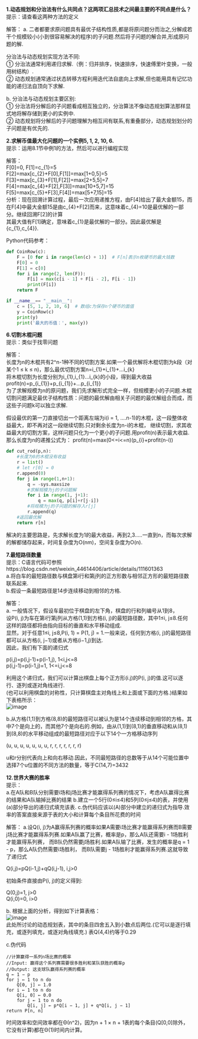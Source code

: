 **1.动态规划和分治法有什么共同点？这两项汇总技术之间最主要的不同点是什么？**  
提示：请查看这两种方法的定义

解答：
a. 二者都要求原问题具有最优子结构性质,都是将原问题分而治之,分解成若干个规模较小(小到很容易解决的程序)的子问题.然后将子问题的解合并,形成原问题的解.

 分治法与动态规划实现方法不同:  
① 分治法通常利用递归求解.（例：归并排序，快速排序，快速傅里叶变换，一般用树结构）.    
② 动态规划通常通过状态转移方程利用迭代法自底向上求解,但也能用具有记忆功能的递归法自顶向下求解.  

b. 分治法与动态规划主要区别:  
① 分治法将分解后的子问题看成相互独立的，分治算法不像动态规划算法那样显式地将解存储到更小的实例中.  
② 动态规划将分解后的子问题理解为相互间有联系,有重叠部分，动态规划划分的子问题是有优先的.  



**2.求解币值最大化问题的一个实例5, 1, 2, 10, 6.**    
提示：运用8.1节中例1的方法，然后可以进行编程实现  

解答：  
F[0]=0, F[1]=c_{1}=5  
F[2]=max[c_{2}+F[0],F[1]]=max[1+0,5]=5  
F[3]=max[c_{3}+F[1],F[2]]=max[2+5,5]=7  
F[4]=max[c_{4}+F[2],F[3]]=max[10+5,7]=15  
F[5]=max[c_{5}+F[3],F[4]]=max[5+7,15]=15  
分析：现在回溯计算过程，最后一次应用递推方程，由F[4]给出了最大金额15，而在F[4]中最大金额15是由c_{4}+F[2]而来，这意味着c_{4}=10是最优解的一部分。继续回溯F[2]的计算  
	  其最大值有F[1]确定，意味着c_{1}是最优解的一部分。因此最优解是{c_{1},c_{4}}.  
	  
Python代码参考：
```python
def CoinRow(c):
    F = [0 for i in range(len(c) + 1)]  # F[n]表示n枚硬币的最大钱数
    F[0] = 0
    F[1] = c[0]
    for i in range(2, len(F)):
        F[i] = max(c[i - 1] + F[i - 2], F[i - 1])
        print(F[i])
    return F

if __name__== "__main__":
    c = [5, 1, 2, 10, 6]  # 数组c为保存n个硬币的面值
    y = CoinRow(c)
    print(y)
    print('最大的币值：', max(y))
```



**6.切割木棍问题**  
提示：类似于找零问题  

解答：  
长度为n的木棍共有2^n-1种不同的切割方案.如果一个最优解将木棍切割为k段（对某个1 ≤ k ≤ n)，那么最优切割方案n=i_{1}+i_{1}+...i_{k}    
将木棍切割为长度分别为i_{1},i_{1}...i_{k}的小段，得到最大收益profit(n)=p_{i_{1}}+p_{i_{1}}+...p_{i_{1}}   
为了求解规模为n的原问题，我们先求解形式完全一样，但规模更小的子问题.木棍切割问题满足最优子结构性质：问题的最优解由相关子问题的最优解组合而成，而这些子问题k可以独立求解.

假设最优的第一刀直接切出一个距离左端为i(i = 1, ....n-1)的木棍，这一段整体收益最大，即不再对这一段继续切割.只对剩余长度为n-i的木棍，
继续切割，求其收益最大的切割方案，这样问题只化为一个更小的子问题.用profit(n)表示最大收益.那么长度为n的递推公式为：
profit(n)=max(0<=i<=n)(p_{i}+profit(n-i))

```python
def cut_rod(p,n):
	#长度为0的木棍没有收益
	r = list()
	# let r[0] = 0
	r.append(0)
	for j in range(1,n+1):
		q = -sys.maxsize
		#求解规模为j的子问题解
		for i in range(1, j+1):
			q = max(q, p[i]+r[j-i])
		#将规模为j的子问题的解存入r[j]
		r.append(q)
	#返回最优解
	return r[n]
```
解决的主要思路是，先求解长度为1的最大收益，再到2,3.....一直到n，而每次求解的解都储存起来，时间复杂度为O(nm)，空间复杂度为O(n).



**7.最短路径数量**  
提示：C语言代码可参照https://blog.csdn.net/weixin_44614406/article/details/111601363  
a.将白车的最短路径数与棋盘第i行和第j列的正方形数与相邻正方形的最短路径数联系起来.  
b.假设一条最短路径是14步连续移动到相邻的方格.  

解答：  
a. 一般情况下，假设车最初位于棋盘的左下角，棋盘的行和列编号从1到8，  
设P(i, j)为车在第i行第j列从方格(1,1)到方格(i, j)的最短路径数，其中1≤i, j≤8.任何这样的路径都将由指向目标的垂直和水平移动组成.  
显然，对于任意1≤i, j≤8,P(i, 1) = P(1, j) = 1.一般来说，任何到方格(i, j)的最短路径都可以从方格(i, j−1)或者从方格(i−1,j)到达.  
因此，我们有下面的递归式  

p(i,j)=p(i,j-1)+p(i-1,j), 1<i,j<=8  
p(i,j-1)=p(i-1,j)=1,  1<=i,j<=8   

利用这个递归式，我们可以计算出棋盘上每个正方形(i.j)的P(i, j)的值.这可以逐行、逐列或逐对角线进行.  
(也可以利用棋盘的对称性，只计算棋盘主对角线上和上面或下面的方格.)结果如下表格所示：  
![image](https://github.com/datawhalechina/design-and-analysis-of-algorithm/blob/666d4c71426e6138f50b494aac4759226f9cdd85/docs/ch08/ch08-1/picture/T7.jpg)


b.从方格(1,1)到方格(8,8)的最短路径可以被认为是14个连续移动到相邻的方格，其中7个是向上的，而其他7个是向右的.例如，由从(1,1)到(8,1)的垂直移动和从(8,1)到(8,8)的水平移动组成的最短路径对应于以下14个一方格移动序列

(u, u, u, u, u, u, u, r, r, r, r, r, r, r)  

u和r分别代表向上和向右移动.因此，不同最短路径的总数等于从14个可能位置中选择7个u位置的不同方法的数量，等于C(14,7)=3432  






**12.世界大赛的胜率**   
提示：  
a.在A队和B队分别需要i场和j场比赛才能赢得系列赛的情况下，考虑A队赢得比赛的结果和A队输掉比赛的结果
b.建立一个5行(0≤i≤4)和5列(0≤j≤4)的表，并使用(a)部分导出的递归式填充该表.
c.伪代码应该以(A)部分中建立的递归式为指导.效率的答案直接来源于表的大小和计算每个条目所花费的时间


解答：
a.设Q(i, j)为A赢得系列赛的概率如果A需要i场比赛才能赢得系列赛而B需要j场比赛才能赢得系列赛.如果A队赢了比赛，概率是p，那么A队还需要i - 1场胜利才能赢得系列赛，
而B队仍然需要j场胜利.如果A队输了比赛，发生的概率是q = 1 - p，那么A队仍然需要i场胜利，
而B队需要j - 1场胜利才能赢得系列赛.这就导致了递归式

Q(i,j)=pQ(i-1,j)+qQ(i,j-1), i,j>0

初始条件直接由P(i, j)的定义得到:

Q(0,j)=1, j>0  
Q(i,0)=0, i>0  

b. 根据上面的分析，得到如下计算表格：  
![image](https://github.com/datawhalechina/design-and-analysis-of-algorithm/blob/666d4c71426e6138f50b494aac4759226f9cdd85/docs/ch08/ch08-1/picture/T12.jpg)  
此处所讨论的动态规划表，其中的条目四舍五入到小数点后两位.(它可以是逐行填充，或逐列填充，或逐对角线填充.)
表Q(4,4)约等于0.29

c.伪代码
```
//计算赢得一系列n场比赛的概率
//Input: 赢得这个系列赛需要很多胜利和某队获胜的概率p
//Output: 这支球队赢得系列赛的概率
q ← 1 − p
for j ← 1 to n do
	Q[0, j] ← 1.0
for i ← 1 to n do
	Q[i, 0] ← 0.0
	for j ← 1 to n do
		Q[i, j] ← p*Q[i − 1, j] + q*Q[i, j − 1]
return P[n, n]
```

时间效率和空间效率都在Θ(n^2)，因为n + 1 × n + 1表的每个条目(Q[0,0]除外，它没有计算)都在Θ(1)时间内计算。
